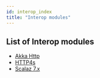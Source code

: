 ```yaml
---
id: interop_index
title: "Interop modules"
---
```


## List of Interop modules

* [Akka Http](interop_akka_http)
* [HTTP4s](interop_http4s)
* [Scalaz 7.x](interop_scalaz_7x)
